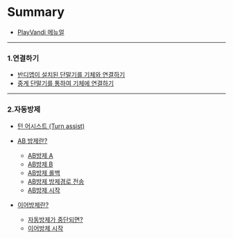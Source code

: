 # Summary

* [PlayVandi 메뉴얼](README.md)

***
### 1.연결하기
* [반디앱이 설치된 단말기를 기체와 연결하기](Network/단말기바로기체연결.md)
* [중계 단말기를 통하여 기체에 연결하기](Network/중계단말기를통해연결.md)
<!-- * [네트워크 이름, 비밀번호 변경하기](Network/네트워크이름비번변경.md) -->

<!--
***
### 2.기능
* [앱 시작하기](Functions/앱시작하기.md)
* [기체 시동걸기](Functions/기체시동걸기.md)
* [기체 이륙하기](Functions/기체이륙하기.md)
* [비행모드 변경하기](Functions/비행모드변경하기.md)
* [이륙고도 변경하기](Functions/이륙고도변경하기.md)
* [방제폭 변경하기](Functions/방제폭변경하기.md)
* [리플레이비행 설정하기](Functions/리플레이비행설정하기.md)
* [입제, 액제 선택하기](Functions/입제액제선택하기.md)
* [맵 잠그기, 해제하기](Functions/맵잠그기해제하기.md)
* [방제 제어권한 변경하기](Functions/방제제어권한변경하기.md)
* [지적도 보기](Functions/지적도사용하기.md)
* [지적도 특정지번표시 보기](Functions/특정지번표시보기.md)
* [CLEAR 버튼 사용하기](Functions/CLEAR버튼사용하기.md)
* [리턴 투 홈 (Return to home)](Functions/리턴투홈.md)
* [기체 착륙하기](Functions/기체착륙하기.md)
* [착륙 후 모터가동 해제하기](Functions/착륙후모터가동해제.md)
-->

***
### 2.자동방제
* [턴 어시스트 (Turn assist)](Auto/턴어시스트.md)
* [AB 방제란?](Auto/AB/AB방제란.md)
    * [AB방제 A](Auto/AB/AB-A.md)
    * [AB방제 B](Auto/AB/AB-B.md)
    * [AB방제 롤백](Auto/AB/AB롤백.md)
    * [AB방제 방제경로 전송](Auto/AB/AB방제경로전송.md)
    * [AB방제 시작](Auto/AB/AB방제시작.md)

* [이어방제란?](Auto/ProceedCD/이어방제란.md)
    * [자동방제가 중단되면?](Auto/ProceedCD/자동방제가중단되면.md)
    * [이어방제 시작](Auto/ProceedCD/이어방제시작.md)


<!-- 이미지 삽입코드
<img width="400" src="./Images/turnassist1.png"><br>
-->